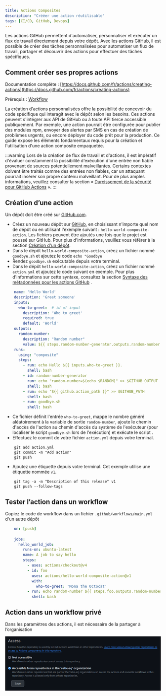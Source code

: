 ```yaml
---
title: Actions Composites
description: "Crééer une action réutilisable"
tags: [CI/CD, GitHub, Devops]
---
```


Les actions GitHub permettent d'automatiser, personnaliser et exécuter un flux de travail directement depuis votre dépôt. Avec les actions GitHub, il est possible de créer des tâches personnalisées pour automatiser un flux de travail, partager et découvrir des actions pour effectuer des tâches spécifiques.

<!--truncate-->

## Comment créer ses propres actions

Documentation complète : [https://docs.github.com/fr/actions/creating-actions](https://docs.github.com/fr/actions/creating-actions)

Prérequis : [Workflow](/blog/2024-02-04-ci-cd-workflow.md)

La création d'actions personnalisées offre la possibilité de concevoir du code spécifique qui interagit avec le dépôt selon les besoins. Ces actions peuvent s'intégrer aux API de GitHub ou à toute API tierce accessible publiquement. Par exemple, une action pourrait être configurée pour publier des modules npm, envoyer des alertes par SMS en cas de création de problèmes urgents, ou encore déployer du code prêt pour la production.
Ce guide expose les éléments fondamentaux requis pour la création et l'utilisation d'une action composite empaquetée.

:::warning
Lors de la création de flux de travail et d'actions, il est impératif d'évaluer constamment la possibilité d'exécution d'une entrée non fiable provenant de sources potentiellement malveillantes. Certains contextes doivent être traités comme des entrées non fiables, car un attaquant pourrait insérer son propre contenu malveillant. Pour de plus amples informations, veuillez consulter la section « [Durcissement de la sécurité pour GitHub Actions](https://docs.github.com/fr/actions/security-guides/security-hardening-for-github-actions#understanding-the-risk-of-script-injections) ».
:::

## Création d’une action

Un dépôt doit être créé sur [GitHub.com](http://GitHub.com).

- Créez un nouveau dépôt sur [GitHub](http://GitHub.com), en choisissant n'importe quel nom de dépôt ou en utilisant l'exemple suivant : `hello-world-composite-action`. Les fichiers peuvent être ajoutés une fois que le projet est poussé sur GitHub. Pour plus d'informations, veuillez vous référer à la section [Création d'un dépôt](https://docs.github.com/fr/repositories/creating-and-managing-repositories/creating-a-new-repository).
- Dans le dépôt `hello-world-composite-action`, créez un fichier nommé `goodbye.sh` et ajoutez le code `echo "Goodbye`
- Rendez `goodbye.sh` exécutable depuis votre terminal.
- Dans le dépôt `hello-world-composite-action`, créez un fichier nommé `action.yml` et ajoutez le code suivant en exemple. Pour plus d'informations sur cette syntaxe, consultez la section [Syntaxe des métadonnées pour les actions GitHub](https://docs.github.com/fr/actions/creating-actions/metadata-syntax-for-github-actions#runs-for-composite-actions) .

```yaml
    name: 'Hello World'
    description: 'Greet someone'
    inputs:
      who-to-greet:  # id of input
        description: 'Who to greet'
        required: true
        default: 'World'
    outputs:
      random-number:
        description: "Random number"
        value: ${{ steps.random-number-generator.outputs.random-number }}
    runs:
      using: "composite"
      steps:
        - run: echo Hello ${{ inputs.who-to-greet }}.
          shell: bash
        - id: random-number-generator
          run: echo "random-number=$(echo $RANDOM)" >> $GITHUB_OUTPUT
          shell: bash
        - run: echo "${{ github.action_path }}" >> $GITHUB_PATH
          shell: bash
        - run: goodbye.sh
          shell: bash
```

- Ce fichier définit l'entrée `who-to-greet`, mappe le nombre généré aléatoirement à la variable de sortie `random-number`, ajoute le chemin d'accès de l'action au chemin d'accès du système de l'exécuteur (pour localiser le script `goodbye.sh` lors de l'exécution) et exécute le script .
- Effectuez le commit de votre fichier `action.yml` depuis votre terminal.

```shell
    git add action.yml
    git commit -m "Add action"
    git push
```

- Ajoutez une étiquette depuis votre terminal. Cet exemple utilise une étiquette nommée `v1`.

```shell
    git tag -a -m "Description of this release" v1
    git push --follow-tags
```

## Tester l’action dans un workflow

Copiez le code de workflow dans un fichier `.github/workflows/main.yml` d'un autre dépôt

```yaml
    on: [push]

    jobs:
      hello_world_job:
        runs-on: ubuntu-latest
        name: A job to say hello
        steps:
          - uses: actions/checkout@v4
          - id: foo
            uses: actions/hello-world-composite-action@v1
            with:
              who-to-greet: 'Mona the Octocat'
          - run: echo random-number ${{ steps.foo.outputs.random-number }}
            shell: bash
```

## Action dans un workflow privé

Dans les paramètres des actions, il est nécessaire de la partager à l’organisation

![AllowAction](./img/allow_action.png)
